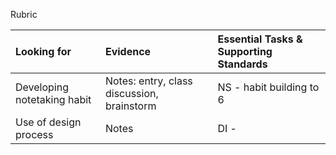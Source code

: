 Rubric

| Looking for                       | Evidence                                   | Essential Tasks & Supporting Standards |
| :--                               | :--                                        | :--                                    |
| Developing notetaking habit       | Notes: entry, class discussion, brainstorm | NS - habit building to 6               |
| Use of design process             | Notes                                      | DI -                                       |
